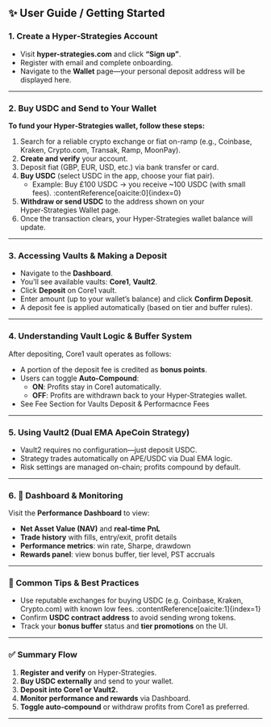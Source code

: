 ## ✨ User Guide / Getting Started

### 1. Create a Hyper‑Strategies Account

- Visit **hyper-strategies.com** and click **“Sign up”**.
- Register with email and complete onboarding.
- Navigate to the **Wallet** page—your personal deposit address will be displayed here.

---

### 2. Buy USDC and Send to Your Wallet

**To fund your Hyper‑Strategies wallet, follow these steps:**

1. Search for a reliable crypto exchange or fiat on-ramp (e.g., Coinbase, Kraken, Crypto.com, Transak, Ramp, MoonPay).
2. **Create and verify** your account.
3. Deposit fiat (GBP, EUR, USD, etc.) via bank transfer or card.
4. **Buy USDC** (select USDC in the app, choose your fiat pair).
    - Example: Buy £100 USDC → you receive ~100 USDC (with small fees). :contentReference[oaicite:0]{index=0}
5. **Withdraw or send USDC** to the address shown on your Hyper‑Strategies Wallet page.
6. Once the transaction clears, your Hyper‑Strategies wallet balance will update.

---

### 3. Accessing Vaults & Making a Deposit

- Navigate to the **Dashboard**.
- You’ll see available vaults: **Core1**, **Vault2**.
- Click **Deposit** on Core1 vault.
- Enter amount (up to your wallet’s balance) and click **Confirm Deposit**.
- A deposit fee is applied automatically (based on tier and buffer rules).

---

### 4. Understanding Vault Logic & Buffer System

After depositing, Core1 vault operates as follows:

- A portion of the deposit fee is credited as **bonus points**.
- Users can toggle **Auto‑Compound**:
  - **ON**: Profits stay in Core1 automatically. 
  - **OFF**: Profits are withdrawn back to your Hyper‑Strategies wallet.
- See Fee Section for Vaults Deposit & Performacnce Fees
---

### 5. Using Vault2 (Dual EMA ApeCoin Strategy)

- Vault2 requires no configuration—just deposit USDC.
- Strategy trades automatically on APE/USDC via Dual EMA logic.
- Risk settings are managed on-chain; profits compound by default.

---

### 6. 🚀 Dashboard & Monitoring

Visit the **Performance Dashboard** to view:

- **Net Asset Value (NAV)** and **real-time PnL**
- **Trade history** with fills, entry/exit, profit details
- **Performance metrics**: win rate, Sharpe, drawdown
- **Rewards panel**: view bonus buffer, tier level, PST accruals

---

### 🔧 Common Tips & Best Practices

- Use reputable exchanges for buying USDC (e.g. Coinbase, Kraken, Crypto.com) with known low fees. :contentReference[oaicite:1]{index=1}
- Confirm **USDC contract address** to avoid sending wrong tokens.
- Track your **bonus buffer** status and **tier promotions** on the UI.

---

### ✅ Summary Flow

1. **Register and verify** on Hyper‑Strategies.
2. **Buy USDC externally** and send to your wallet.
3. **Deposit into Core1 or Vault2.**
4. **Monitor performance and rewards** via Dashboard.
5. **Toggle auto‑compound** or withdraw profits from Core1 as preferred.

---

